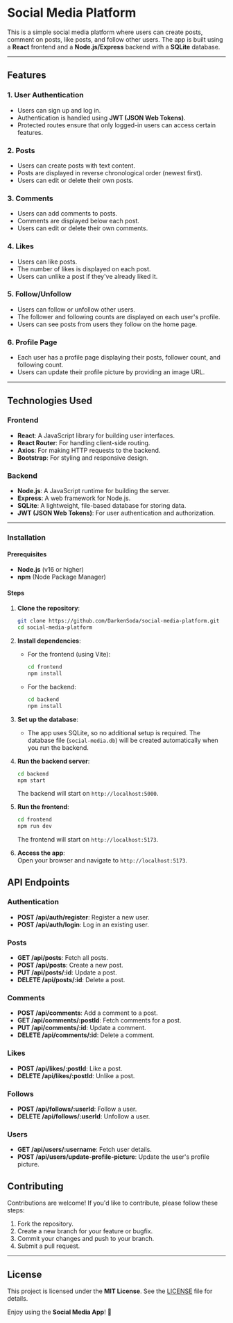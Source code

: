 # Social Media Platform

This is a simple social media platform where users can create posts, comment on posts, like posts, and follow other users. The app is built using a **React** frontend and a **Node.js/Express** backend with a **SQLite** database.

---

## Features

### 1. **User Authentication**

- Users can sign up and log in.
- Authentication is handled using **JWT (JSON Web Tokens)**.
- Protected routes ensure that only logged-in users can access certain features.

### 2. **Posts**

- Users can create posts with text content.
- Posts are displayed in reverse chronological order (newest first).
- Users can edit or delete their own posts.

### 3. **Comments**

- Users can add comments to posts.
- Comments are displayed below each post.
- Users can edit or delete their own comments.

### 4. **Likes**

- Users can like posts.
- The number of likes is displayed on each post.
- Users can unlike a post if they've already liked it.

### 5. **Follow/Unfollow**

- Users can follow or unfollow other users.
- The follower and following counts are displayed on each user's profile.
- Users can see posts from users they follow on the home page.

### 6. **Profile Page**

- Each user has a profile page displaying their posts, follower count, and following count.
- Users can update their profile picture by providing an image URL.

---

## Technologies Used

### Frontend

- **React**: A JavaScript library for building user interfaces.
- **React Router**: For handling client-side routing.
- **Axios**: For making HTTP requests to the backend.
- **Bootstrap**: For styling and responsive design.

### Backend

- **Node.js**: A JavaScript runtime for building the server.
- **Express**: A web framework for Node.js.
- **SQLite**: A lightweight, file-based database for storing data.
- **JWT (JSON Web Tokens)**: For user authentication and authorization.

---

### Installation  

#### Prerequisites

- **Node.js** (v16 or higher)
- **npm** (Node Package Manager)

#### Steps  

1. **Clone the repository**:

   ```bash
   git clone https://github.com/DarkenSoda/social-media-platform.git
   cd social-media-platform
   ```

2. **Install dependencies**:  
   - For the frontend (using Vite):

     ```bash
     cd frontend
     npm install
     ```

   - For the backend:

     ```bash
     cd backend
     npm install
     ```  

3. **Set up the database**:

   - The app uses SQLite, so no additional setup is required. The database file (`social-media.db`) will be created automatically when you run the backend.  

4. **Run the backend server**:

   ```bash
   cd backend
   npm start
   ```

   The backend will start on `http://localhost:5000`.  

5. **Run the frontend**:

   ```bash
   cd frontend
   npm run dev
   ```  

   The frontend will start on `http://localhost:5173`.  

6. **Access the app**:  
   Open your browser and navigate to `http://localhost:5173`.

## API Endpoints

### Authentication

- **POST /api/auth/register**: Register a new user.
- **POST /api/auth/login**: Log in an existing user.

### Posts

- **GET /api/posts**: Fetch all posts.
- **POST /api/posts**: Create a new post.
- **PUT /api/posts/:id**: Update a post.
- **DELETE /api/posts/:id**: Delete a post.

### Comments

- **POST /api/comments**: Add a comment to a post.
- **GET /api/comments/:postId**: Fetch comments for a post.
- **PUT /api/comments/:id**: Update a comment.
- **DELETE /api/comments/:id**: Delete a comment.

### Likes

- **POST /api/likes/:postId**: Like a post.
- **DELETE /api/likes/:postId**: Unlike a post.

### Follows

- **POST /api/follows/:userId**: Follow a user.
- **DELETE /api/follows/:userId**: Unfollow a user.

### Users

- **GET /api/users/:username**: Fetch user details.
- **POST /api/users/update-profile-picture**: Update the user's profile picture.

## Contributing

Contributions are welcome! If you'd like to contribute, please follow these steps:

1. Fork the repository.
2. Create a new branch for your feature or bugfix.
3. Commit your changes and push to your branch.
4. Submit a pull request.

---

## License

This project is licensed under the **MIT License**. See the [LICENSE](LICENSE) file for details.

Enjoy using the **Social Media App**! 🚀
